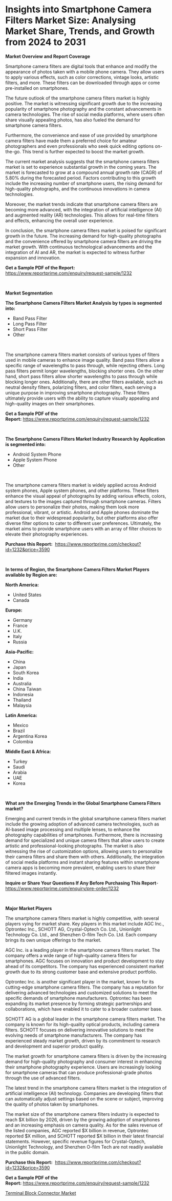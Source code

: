 <p><h1>Insights into Smartphone Camera Filters Market Size: Analysing Market Share, Trends, and Growth from 2024 to 2031</h1></p><p><strong>Market Overview and Report Coverage</strong></p>
<p><p>Smartphone camera filters are digital tools that enhance and modify the appearance of photos taken with a mobile phone camera. They allow users to apply various effects, such as color corrections, vintage looks, artistic filters, and more. These filters can be downloaded through apps or come pre-installed on smartphones.</p><p>The future outlook of the smartphone camera filters market is highly positive. The market is witnessing significant growth due to the increasing popularity of smartphone photography and the constant advancements in camera technologies. The rise of social media platforms, where users often share visually appealing photos, has also fueled the demand for smartphone camera filters.</p><p>Furthermore, the convenience and ease of use provided by smartphone camera filters have made them a preferred choice for amateur photographers and even professionals who seek quick editing options on-the-go. This trend is further expected to boost the market growth.</p><p>The current market analysis suggests that the smartphone camera filters market is set to experience substantial growth in the coming years. The market is forecasted to grow at a compound annual growth rate (CAGR) of 5.80% during the forecasted period. Factors contributing to this growth include the increasing number of smartphone users, the rising demand for high-quality photographs, and the continuous innovations in camera technologies.</p><p>Moreover, the market trends indicate that smartphone camera filters are becoming more advanced, with the integration of artificial intelligence (AI) and augmented reality (AR) technologies. This allows for real-time filters and effects, enhancing the overall user experience.</p><p>In conclusion, the smartphone camera filters market is poised for significant growth in the future. The increasing demand for high-quality photographs and the convenience offered by smartphone camera filters are driving the market growth. With continuous technological advancements and the integration of AI and AR, the market is expected to witness further expansion and innovation.</p></p>
<p><strong>Get a Sample PDF of the Report:</strong> <a href="https://www.reportprime.com/enquiry/request-sample/1232">https://www.reportprime.com/enquiry/request-sample/1232</a></p>
<p>&nbsp;</p>
<p><strong>Market Segmentation</strong></p>
<p><strong>The Smartphone Camera Filters Market Analysis by types is segmented into:</strong></p>
<p><ul><li>Band Pass Filter</li><li>Long Pass Filter</li><li>Short Pass Filter</li><li>Other</li></ul></p>
<p>&nbsp;</p>
<p><p>The smartphone camera filters market consists of various types of filters used in mobile cameras to enhance image quality. Band pass filters allow a specific range of wavelengths to pass through, while rejecting others. Long pass filters permit longer wavelengths, blocking shorter ones. On the other hand, short pass filters allow shorter wavelengths to pass through while blocking longer ones. Additionally, there are other filters available, such as neutral density filters, polarizing filters, and color filters, each serving a unique purpose in improving smartphone photography. These filters ultimately provide users with the ability to capture visually appealing and high-quality images on their smartphones.</p></p>
<p><strong>Get a Sample PDF of the Report:</strong>&nbsp;<a href="https://www.reportprime.com/enquiry/request-sample/1232">https://www.reportprime.com/enquiry/request-sample/1232</a></p>
<p>&nbsp;</p>
<p><strong>The Smartphone Camera Filters Market Industry Research by Application is segmented into:</strong></p>
<p><ul><li>Android System Phone</li><li>Apple System Phone</li><li>Other</li></ul></p>
<p>&nbsp;</p>
<p><p>The smartphone camera filters market is widely applied across Android system phones, Apple system phones, and other platforms. These filters enhance the visual appeal of photographs by adding various effects, colors, and textures to the images captured through smartphone cameras. Filters allow users to personalize their photos, making them look more professional, vibrant, or artistic. Android and Apple phones dominate the market due to their widespread popularity, but other platforms also offer diverse filter options to cater to different user preferences. Ultimately, the market aims to provide smartphone users with an array of filter choices to elevate their photography experiences.</p></p>
<p><strong>Purchase this Report:</strong>&nbsp; <a href="https://www.reportprime.com/checkout?id=1232&price=3590">https://www.reportprime.com/checkout?id=1232&price=3590</a></p>
<p>&nbsp;</p>
<p><strong>In terms of Region, the Smartphone Camera Filters Market Players available by Region are:</strong></p>
<p>
    <p> <strong> North America: </strong>
        <ul>
            <li>United States</li>
            <li>Canada</li>
        </ul>
        </p> 
    <p> <strong> Europe: </strong>
        <ul>
            <li>Germany</li>
            <li>France</li>
            <li>U.K.</li>
            <li>Italy</li>
            <li>Russia</li>
        </ul>
        </p> 
    <p> <strong> Asia-Pacific: </strong>
        <ul>
            <li>China</li>
            <li>Japan</li>
            <li>South Korea</li>
            <li>India</li>
            <li>Australia</li>
            <li>China Taiwan</li>
            <li>Indonesia</li>
            <li>Thailand</li>
            <li>Malaysia</li>
        </ul>
        </p> 
    <p> <strong> Latin America: </strong>
        <ul>
            <li>Mexico</li>
            <li>Brazil</li>
            <li>Argentina Korea</li>
            <li>Colombia</li>
        </ul>
        </p> 
    <p> <strong> Middle East & Africa: </strong>
        <ul>
            <li>Turkey</li>
            <li>Saudi</li>
            <li>Arabia</li>
            <li>UAE</li>
            <li>Korea</li>
        </ul>
    </p>
    </p>
<p>&nbsp;</p>
<p><strong>What are the Emerging Trends in the Global Smartphone Camera Filters market?</strong></p>
<p><p>Emerging and current trends in the global smartphone camera filters market include the growing adoption of advanced camera technologies, such as AI-based image processing and multiple lenses, to enhance the photography capabilities of smartphones. Furthermore, there is increasing demand for specialized and unique camera filters that allow users to create artistic and professional-looking photographs. The market is also witnessing the rise of customization options, allowing users to personalize their camera filters and share them with others. Additionally, the integration of social media platforms and instant sharing features within smartphone camera apps is becoming more prevalent, enabling users to share their filtered images instantly.</p></p>
<p><strong>Inquire or Share Your Questions If Any Before Purchasing This Report</strong>- <a href="https://www.reportprime.com/enquiry/pre-order/1232">https://www.reportprime.com/enquiry/pre-order/1232</a></p>
<p>&nbsp;</p>
<p><strong>Major Market Players</strong></p>
<p><p>The smartphone camera filters market is highly competitive, with several players vying for market share. Key players in this market include AGC Inc., Optrontec Inc., SCHOTT AG, Crystal-Optech Co. Ltd., Unionlight Technology Co. Ltd., and Shenzhen O-film Tech Co. Ltd. Each company brings its own unique offerings to the market.</p><p>AGC Inc. is a leading player in the smartphone camera filters market. The company offers a wide range of high-quality camera filters for smartphones. AGC focuses on innovation and product development to stay ahead of its competitors. The company has experienced consistent market growth due to its strong customer base and extensive product portfolio.</p><p>Optrontec Inc. is another significant player in the market, known for its cutting-edge smartphone camera filters. The company has a reputation for delivering advanced technologies and customized solutions to meet the specific demands of smartphone manufacturers. Optrontec has been expanding its market presence by forming strategic partnerships and collaborations, which have enabled it to cater to a broader customer base.</p><p>SCHOTT AG is a global leader in the smartphone camera filters market. The company is known for its high-quality optical products, including camera filters. SCHOTT focuses on delivering innovative solutions to meet the evolving needs of smartphone manufacturers. The company has experienced steady market growth, driven by its commitment to research and development and superior product quality.</p><p>The market growth for smartphone camera filters is driven by the increasing demand for high-quality photography and consumer interest in enhancing their smartphone photography experience. Users are increasingly looking for smartphone cameras that can produce professional-grade photos through the use of advanced filters.</p><p>The latest trend in the smartphone camera filters market is the integration of artificial intelligence (AI) technology. Companies are developing filters that can automatically adjust settings based on the scene or subject, improving the quality of photos taken by smartphones.</p><p>The market size of the smartphone camera filters industry is expected to reach $X billion by 2026, driven by the growing adoption of smartphones and an increasing emphasis on camera quality. As for the sales revenue of the listed companies, AGC reported $X billion in revenue, Optrontec reported $X million, and SCHOTT reported $X billion in their latest financial statements. However, specific revenue figures for Crystal-Optech, Unionlight Technology, and Shenzhen O-film Tech are not readily available in the public domain.</p></p>
<p><strong>Purchase this Report:</strong>&nbsp;&nbsp;<a href="https://www.reportprime.com/checkout?id=1232&price=3590">https://www.reportprime.com/checkout?id=1232&price=3590</a></p>
<p></p>
<p><strong>Get a Sample PDF of the Report:</strong>&nbsp;<a href="https://www.reportprime.com/enquiry/request-sample/1232">https://www.reportprime.com/enquiry/request-sample/1232</a></p>
<p><p><a href="https://github.com/PeterParrish5/Market-Research-Report-List-2/blob/main/terminal-block-connector-market.md">Terminal Block Connector Market</a></p></p>